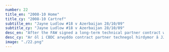 ```yaml
---
number: 22
title_en: "2008-10 Home"
title_cy: "2008-10 Cartref"
subtitle_en: "Jayne Ludlow #18 v Azerbaijan 28/10/09"
subtitle_cy: "Jayne Ludlow #18 v Azerbaijan 28/10/09"
desc_en: "After the FAW signed a long-term technical partner contract with former High Street sports retail outfit JJB, the first Wales kits were licensed to Champion Sportswear, with JJB owning the UK USP. The red shirt saw use of white flashes as a trim as well as a 3rd colour, green, seen on the home shirt for the first time since Admiral in the late 70s."
desc_cy: "Ar ôl i CBDC arwyddo contract partner technegol hirdymor â JJB, siop chwaraeon y stryd fawr ar y pryd, cafodd citiau cyntaf Cymru eu trwyddedu i Champion Sportswear, a JJB yn berchen ar USP y Deyrnas Unedig. Gyda’r crys coch hwn daeth fflachiadau o wyn ar yr ochrau yn ogystal â thrydydd lliw, gwyrdd, a ddefnyddiwyd ar y crys cartref am y tro cyntaf ers Admiral ddiwedd y 70au."
image: "./22.png"
---
```

